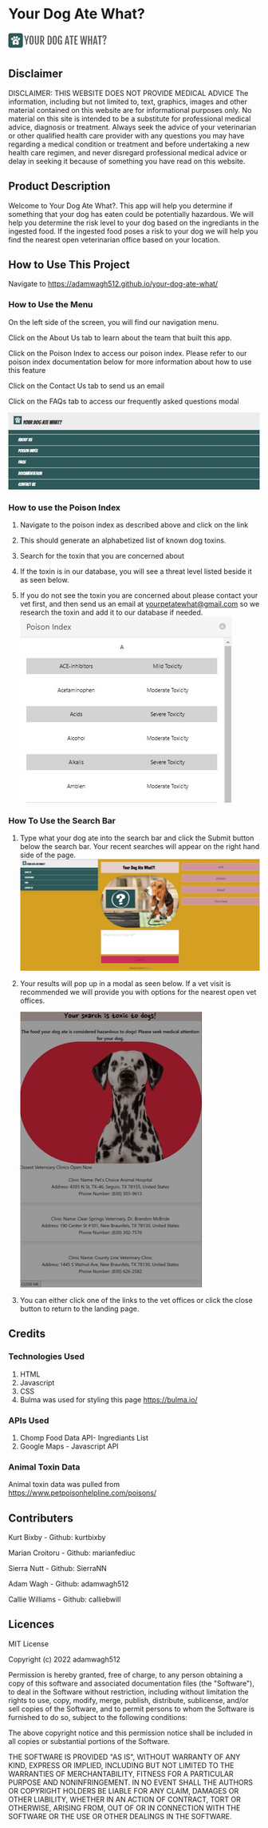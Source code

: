 # Your Dog Ate What?
![Alt text](./assets/images/logo2.png)
## Disclaimer 
DISCLAIMER: THIS WEBSITE DOES NOT PROVIDE MEDICAL ADVICE
The information, including but not limited to, text, graphics, images and other material contained on this website are for informational purposes only. No material on this site is intended to be a substitute for professional medical advice, diagnosis or treatment. Always seek the advice of your veterinarian or other qualified health care provider with any questions you may have regarding a medical condition or treatment and before undertaking a new health care regimen, and never disregard professional medical advice or delay in seeking it because of something you have read on this website.

## Product Description
Welcome to Your Dog Ate What?. This app will help you determine if something that your dog has eaten could be potentially hazardous. We will help you determine the risk level to your dog based on the ingrediants in the ingested food. If the ingested food poses a risk to your dog we will help you find the nearest open veterinarian office based on your location. 
## How to Use This Project
Navigate to https://adamwagh512.github.io/your-dog-ate-what/
### How to Use the Menu
On the left side of the screen, you will find our navigation menu. 
     
Click on the About Us tab to learn about the team that built this app.

Click on the Poison Index to access our poison index. Please refer to our poison index documentation below for more information about how to use this feature

Click on the Contact Us tab to send us an email

Click on the FAQs tab to access our frequently asked questions modal 

![Alt text](./assets/images/landing-page-menu.jpg)
### How to use the Poison Index
1) Navigate to the poison index as described above and click on the link

2) This should generate an alphabetized list of known dog toxins. 

3) Search for the toxin that you are concerned about

4) If the toxin is in our database, you will see a threat 
level listed beside it as seen below.

5) If you do not see the toxin you are concerned about please contact your vet first, and then send us an email at yourpetatewhat@gmail.com so we research the toxin and add it to our database if needed.
![Alt text](./assets/images/poisonIndex.jpg)
### How To Use the Search Bar
1) Type what your dog ate into the search bar and click the Submit button below the search bar. Your recent searches will appear on the right hand side of the page.
 ![Alt text](./assets/images/searchbar.jpg)

2) Your results will pop up in a modal as seen below. If a vet visit is recommended we will provide you with options for the nearest open vet offices.

    ![Alt text](./assets/images/modal.jpg)
    
3) You can either click one of the links to the vet offices or click the close button to return to the landing page. 
## Credits
### Technologies Used 
1) HTML
2) Javascript
3) CSS
4) Bulma was used for styling this page https://bulma.io/
### APIs Used
1) Chomp Food Data API- Ingrediants List
2) Google Maps - Javascript API

### Animal Toxin Data 
Animal toxin data was pulled from https://www.petpoisonhelpline.com/poisons/

## Contributers
Kurt Bixby - Github: kurtbixby
    
Marian Croitoru - Github: marianfediuc

Sierra Nutt - Github: SierraNN

Adam Wagh - Github: adamwagh512

Callie Williams - Github: calliebwill

## Licences 
MIT License

Copyright (c) 2022 adamwagh512

Permission is hereby granted, free of charge, to any person obtaining a copy
of this software and associated documentation files (the "Software"), to deal
in the Software without restriction, including without limitation the rights
to use, copy, modify, merge, publish, distribute, sublicense, and/or sell
copies of the Software, and to permit persons to whom the Software is
furnished to do so, subject to the following conditions:

The above copyright notice and this permission notice shall be included in all
copies or substantial portions of the Software.

THE SOFTWARE IS PROVIDED "AS IS", WITHOUT WARRANTY OF ANY KIND, EXPRESS OR
IMPLIED, INCLUDING BUT NOT LIMITED TO THE WARRANTIES OF MERCHANTABILITY,
FITNESS FOR A PARTICULAR PURPOSE AND NONINFRINGEMENT. IN NO EVENT SHALL THE
AUTHORS OR COPYRIGHT HOLDERS BE LIABLE FOR ANY CLAIM, DAMAGES OR OTHER
LIABILITY, WHETHER IN AN ACTION OF CONTRACT, TORT OR OTHERWISE, ARISING FROM,
OUT OF OR IN CONNECTION WITH THE SOFTWARE OR THE USE OR OTHER DEALINGS IN THE SOFTWARE.